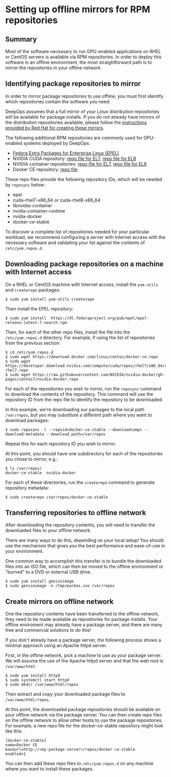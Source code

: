 Setting up offline mirrors for RPM repositories
===============================================


Summary
-------

Most of the software necessary to run GPU-enabled applications on RHEL or CentOS servers is available via RPM repositories.
In order to deploy this software in an offline environment, the most straightforward path is to mirror the repositories in your offline network.


Identifying package repositories to mirror
------------------------------------------

In order to mirror package repositories to use offline, you must first identify which repositories contain the software you need.

DeepOps assumes that a full mirror of your Linux distribution repositories will be available for package installs.
If you do not already have mirrors of the distribution repositories available, please follow the
[instructions provided by Red Hat for creating these mirrors](https://access.redhat.com/solutions/23016).

The following additional RPM repositories are commonly used for GPU-enabled systems deployed by DeepOps:

- [Fedora Extra Packages for Enterprise Linux (EPEL)](https://fedoraproject.org/wiki/EPEL)
- NVIDIA CUDA repository: [repo file for EL7](https://developer.download.nvidia.com/compute/cuda/repos/rhel7/x86_64/cuda-rhel7.repo), [repo file for EL8](https://developer.download.nvidia.com/compute/cuda/repos/rhel7/x86_64/cuda-rhel8.repo)
- NVIDIA container repositories: [repo file for EL7](https://raw.githubusercontent.com/NVIDIA/nvidia-docker/gh-pages/centos7/nvidia-docker.repo), [repo file for EL8](https://raw.githubusercontent.com/NVIDIA/nvidia-docker/gh-pages/centos8/nvidia-docker.repo)
- Docker CE repository: [repo file](https://download.docker.com/linux/centos/docker-ce.repo)

These repo files provide the following repository IDs, which will be needed by `reposync` below:

- epel
- cuda-rhel7-x86\_64 or cuda-rhel8-x86\_64
- libnvidia-container
- nvidia-container-runtime
- nvidia-docker
- docker-ce-stable

To discover a complete list of repositories needed for your particular workload,
we recommend configuring a server with Internet access with the necessary software and validating your list against the contents of `/etc/yum.repos.d`.


Downloading package repositories on a machine with Internet access
------------------------------------------------------------------

On a RHEL or CentOS machine with Internet access, install the `yum-utils` and `createrepo` packages:

```
$ sudo yum install yum-utils createrepo
```

Then install the EPEL repository:

```
$ sudo yum install  https://dl.fedoraproject.org/pub/epel/epel-release-latest-7.noarch.rpm
```

Then, for each of the other repo files, install the file into the `/etc/yum.repos.d` directory.
For example, if using the list of repositories from the previous section:

```
$ cd /etc/yum.repos.d
$ sudo wget https://download.docker.com/linux/centos/docker-ce.repo
$ sudo wget https://developer.download.nvidia.com/compute/cuda/repos/rhel7/x86_64/cuda-rhel7.repo
$ sudo wget https://raw.githubusercontent.com/NVIDIA/nvidia-docker/gh-pages/centos7/nvidia-docker.repo
```

For each of the repositories you wish to mirror, run the `reposync` command to download the contents of the repository.
This command will use the repository ID from the repo file to identify the repository to be downloaded.

In this example, we're downloading our packages to the local path `/var/repos`, but you may substitute a different path where you want to download packages:

```
$ sudo reposync -l --repoid=docker-ce-stable --downloadcomps --download-metadata --download_path=/var/repos
```

Repeat this for each repository ID you wish to mirror.

At this point, you should have one subdirectory for each of the repositories you chose to mirror, e.g.:

```
$ ls /var/repos/
docker-ce-stable  nvidia-docker
```

For each of these directories, run the `createrepo` command to generate repository metadata:

```
$ sudo createrepo /var/repos/docker-ce-stable
```


Transferring repositories to offline network
--------------------------------------------

After downloading the repository contents, you will need to transfer the downloaded files to your offline network.

There are many ways to do this, depending on your local setup!
You should use the mechanism that gives you the best performance and ease-of-use in your environment.

One common way to accomplish this transfer is to bundle the downloaded files into an ISO file, which can then be moved to the offline environment or "burned" to a DVD or external USB drive.

```
$ sudo yum install genisoimage
$ sudo genisoimage -o /tmp/packes.iso /var/repos
```


Create mirrors on offline network
---------------------------------

One the repository contents have been transferred to the offline network, they need to be made available as repositories for package installs.
Your offline enviroment may already have a package server, and there are many free and commercial solutions to do this!

If you don't already have a package server, the following process shows a minimal approach using an Apache httpd server.

First, in the offline network, pick a machine to use as your package server.
We will assume the use of the Apache httpd server and that the web root is `/var/www/html`:

```
$ sudo yum install httpd
$ sudo systemctl start httpd
$ sudo mkdir /var/www/html/repos
```

Then extract and copy your downloaded package files to `/var/www/html/repos`.

At this point, the downloaded package repositories should be available on your offline network via the package server.
You can then create repo files on the offline network to allow other hosts to use the package repositories.
For example, a new repo file for the docker-ce-stable repository might look like this:

```
[docker-ce-stable]
name=Docker CE
baseurl=http://<my-package-server>/repos/docker-ce-stable
enabled=1
```

You can then add these repo files to `/etc/yum.repos.d` on any machine where you want to install these packages.
